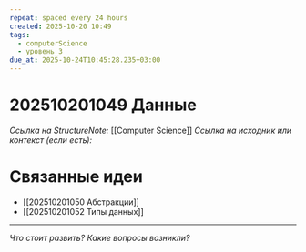 ```yaml
---
repeat: spaced every 24 hours
created: 2025-10-20 10:49
tags:
  - computerScience
  - уровень_3
due_at: 2025-10-24T10:45:28.235+03:00
---
```

# 202510201049 Данные

*Ссылка на StructureNote:* [[Computer Science]]
*Ссылка на исходник или контекст (если есть):*

# Связанные идеи

- [[202510201050 Абстракции]]
- [[202510201052 Типы данных]]

---

*Что стоит развить? Какие вопросы возникли?*

